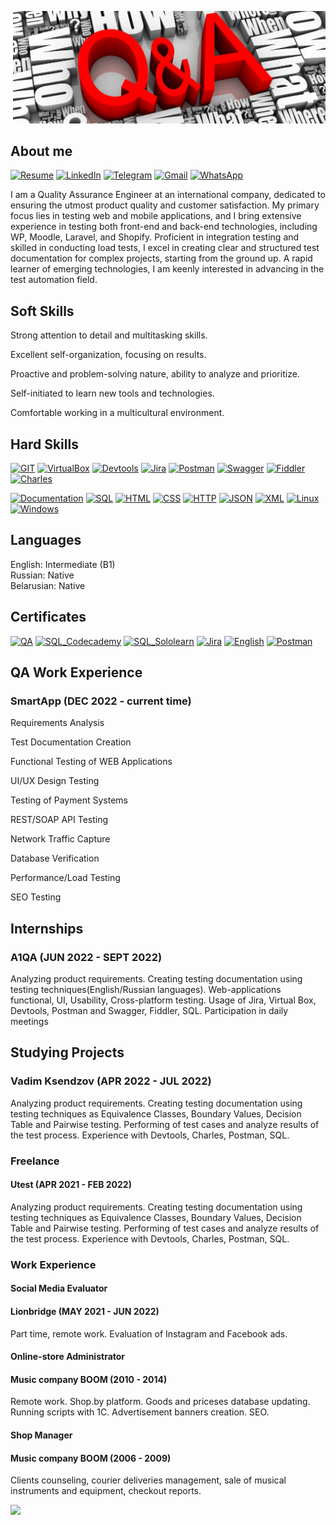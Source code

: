 [![Header](https://github.com/NataZag/NataZag/blob/main/assets/QA_logo.jpg)](https://natazag.github.io/)

## About me

[![Resume](https://img.shields.io/badge/-Resume-2F4F4F?style=for-the-badge&logo=AdobeAcrobatReader&logoColor=orange)](https://github.com/NataZag/natazag.github.io/raw/main/Kisel-Zagoryanskaya_Natallia_QA_resume.pdf)
[![LinkedIn](https://img.shields.io/badge/-LinkedIn-2F4F4F?style=for-the-badge&logo=LinkedIn&logoColor=lightblue)](https://www.linkedin.com/in/natallia-zagoryanskaya-5272b721a/)
[![Telegram](https://img.shields.io/badge/-Telegram-2F4F4F?style=for-the-badge&logo=Telegram&logoColor=lightblue)](https://t.me/Nat_Zag)
[![Gmail](https://img.shields.io/badge/-Gmail-2F4F4F?style=for-the-badge&logo=Gmail&logoColor=orange)](mailto:kisel.natallia.86@gmail.com)
[![WhatsApp](https://img.shields.io/badge/-WhatsApp-2F4F4F?style=for-the-badge&logo=WhatsApp&logoColor=lightgreen)](https://wa.me/375295584214)

I am a Quality Assurance Engineer at an international company, dedicated to ensuring the utmost product quality and customer satisfaction. My primary focus lies in testing web and mobile applications, and I bring extensive experience in testing both front-end and back-end technologies, including WP, Moodle, Laravel, and Shopify. Proficient in integration testing and skilled in conducting load tests, I excel in creating clear and structured test documentation for complex projects, starting from the ground up. A rapid learner of emerging technologies, I am keenly interested in advancing in the test automation field.

## Soft Skills

Strong attention to detail and multitasking skills.

Excellent self-organization, focusing on results.

Proactive and problem-solving nature, ability to analyze and prioritize.

Self-initiated to learn new tools and technologies.

Comfortable working in a multicultural environment.


## Hard Skills

[![GIT](https://img.shields.io/badge/-GIT-2F4F4F?style=for-the-badge&logo=git&logoColor=yellow)](#)
[![VirtualBox](https://img.shields.io/badge/-VirtualBox-2F4F4F?style=for-the-badge&logo=VirtualBox&logoColor=orange)](#)
[![Devtools](https://img.shields.io/badge/-Devtools-2F4F4F?style=for-the-badge&logo=GoogleChrome&logoColor=green)](#)
[![Jira](https://img.shields.io/badge/-JIRA-2F4F4F?style=for-the-badge&logo=jira&logoColor=orange)](#)
[![Postman](https://img.shields.io/badge/-Postman-2F4F4F?style=for-the-badge&logo=postman&logoColor=lightgreen)](#)
[![Swagger](https://img.shields.io/badge/-Swagger-2F4F4F?style=for-the-badge&logo=swagger&logoColor=lightblue)](#)
[![Fiddler](https://img.shields.io/badge/-Fiddler-2F4F4F?style=for-the-badge&logo=Fandango&logoColor=00e331)](#)
[![Charles](https://img.shields.io/badge/-Charles-2F4F4F?style=for-the-badge&logo=Celery&logoColor=06B6D4)](#)


[![Documentation](https://img.shields.io/badge/-Documentation-2F4F4F?style=for-the-badge&logo=Todoist&logoColor=FF4B4B)](#)
[![SQL](https://img.shields.io/badge/-SQL-2F4F4F?style=for-the-badge&logo=PostgreSQL&logoColor=00e3e3)](https://github.com/NataZag/Git_HW/tree/SQL)
[![HTML](https://img.shields.io/badge/-HTML5-2F4F4F?style=for-the-badge&logo=HTML5&logoColor=E34F26)](#)
[![CSS](https://img.shields.io/badge/-CSS3-2F4F4F?style=for-the-badge&logo=CSS3&logoColor=48B0F1)](#)
[![HTTP](https://img.shields.io/badge/-HTTP-2F4F4F?style=for-the-badge&logo=HTTPie&logoColor=00D735)](#)
[![JSON](https://img.shields.io/badge/-JSON-2F4F4F?style=for-the-badge&logo=JSON&logoColor=BE95FF)](#)
[![XML](https://img.shields.io/badge/-XML-2F4F4F?style=for-the-badge&logo=Experts_Exchange&logoColor=FFDA44)](#)
[![Linux](https://img.shields.io/badge/-Linux-2F4F4F?style=for-the-badge&logo=Linux&logoColor=FCC624)](#)
[![Windows](https://img.shields.io/badge/-Windows-2F4F4F?style=for-the-badge&logo=Windows&logoColor=0078D6)](#)


## Languages

English: Intermediate (B1)   
Russian: Native     
Belarusian: Native     

## Certificates

[![QA](https://img.shields.io/badge/-QA-2F4F4F?style=for-the-badge&logo=Quantcast&logoColor=orange)](https://raw.githubusercontent.com/NataZag/Resume/main/assets/images/projects/QA_big.jpg)
[![SQL_Codecademy](https://img.shields.io/badge/-SQL_Codecademy-2F4F4F?style=for-the-badge&logo=SQLite&logoColor=green)](https://raw.githubusercontent.com/NataZag/natazag.github.io/main/assets/images/projects/codecademy_big.png)
[![SQL_Sololearn](https://img.shields.io/badge/-SQL_Sololearn-2F4F4F?style=for-the-badge&logo=SQLite&logoColor=green)](https://github.com/NataZag/Git_HW/tree/Devtools)
[![Jira](https://img.shields.io/badge/-JIRA-2F4F4F?style=for-the-badge&logo=jira&logoColor=orange)](https://raw.githubusercontent.com/NataZag/natazag.github.io/main/assets/images/projects/Jira.jpg)
[![English](https://img.shields.io/badge/-English-2F4F4F?style=for-the-badge&logo=Etsy&logoColor=00e3e3)](https://raw.githubusercontent.com/NataZag/Resume/main/assets/images/projects/EF_SET_big.jpg)
[![Postman](https://img.shields.io/badge/-Postman-2F4F4F?style=for-the-badge&logo=postman&logoColor=lightgreen)](https://github.com/NataZag/natazag.github.io/blob/main/assets/images/projects/Postman_Stepik_big.png)

## QA Work Experience
### SmartApp (DEC 2022 - current time)
Requirements Analysis

Test Documentation Creation 

Functional Testing of WEB Applications 

UI/UX Design Testing

Testing of Payment Systems 

REST/SOAP API Testing

Network Traffic Capture

Database Verification 

Performance/Load Testing

SEO Testing

## Internships
### A1QA (JUN 2022 - SEPT 2022)
Analyzing product requirements. Creating testing documentation using testing techniques(English/Russian languages). Web-applications functional, UI, Usability, Cross-platform testing. Usage of Jira, Virtual Box, Devtools, Postman and Swagger, Fiddler, SQL. Participation in daily meetings

## Studying Projects
### Vadim Ksendzov (APR 2022 - JUL 2022)
Analyzing product requirements. Creating testing documentation using testing techniques as Equivalence Classes, Boundary Values, Decision Table and Pairwise testing. Performing of test cases and analyze results of the test process. Experience with Devtools, Charles, Postman, SQL.

### Freelance
#### Utest (APR 2021 - FEB 2022)
Analyzing product requirements. Creating testing documentation using testing techniques as Equivalence Classes, Boundary Values, Decision Table and Pairwise testing. Performing of test cases and analyze results of the test process. Experience with Devtools, Charles, Postman, SQL.

### Work Experience
#### Social Media Evaluator
#### Lionbridge (MAY 2021 - JUN 2022)
Part time, remote work. Evaluation of Instagram and Facebook ads.

#### Online-store Administrator
#### Music company BOOM (2010 - 2014)
Remote work. Shop.by platform. Goods and priceses database updating. Running scripts with 1C. Advertisement banners creation. SEO.

#### Shop Manager
#### Music company BOOM (2006 - 2009)
Clients counseling, courier deliveries management, sale of musical instruments and equipment, checkout reports.

![](https://komarev.com/ghpvc/?username=your-github-NataZag)
